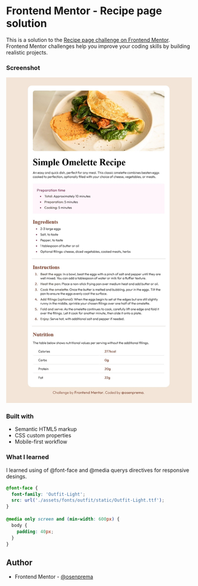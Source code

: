 # Frontend Mentor - Recipe page solution

This is a solution to the [Recipe page challenge on Frontend Mentor](https://www.frontendmentor.io/challenges/recipe-page-KiTsR8QQKm). Frontend Mentor challenges help you improve your coding skills by building realistic projects. 

### Screenshot

![](./screenshot.jpg)

### Built with

- Semantic HTML5 markup
- CSS custom properties
- Mobile-first workflow

### What I learned

I learned using of @font-face and @media querys directives for responsive desings.

```css
@font-face {
  font-family: 'Outfit-Light';
  src: url('./assets/fonts/outfit/static/Outfit-Light.ttf');
}

@media only screen and (min-width: 600px) {
  body {
    padding: 40px;
  }  
}
```

## Author

- Frontend Mentor - [@osenprema](https://www.frontendmentor.io/profile/osenprema)

